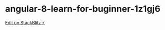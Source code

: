 # angular-8-learn-for-buginner-1z1gj6

[Edit on StackBlitz ⚡️](https://stackblitz.com/edit/angular-8-learn-for-buginner-1z1gj6)